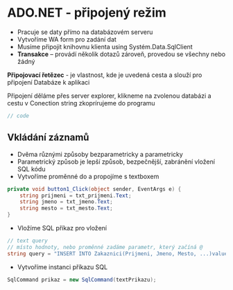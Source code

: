 # ADO.NET - připojený režim

- Pracuje se daty přímo na databázovém serveru
- Vytvoříme WA form pro zadání dat
- Musíme připojit knihovnu klienta using Systém.Data.SqlClient
- **Transakce** – provádí několik dotazů zároveň, provedou se všechny nebo žádný

**Připojovací řetězec** - je vlastnost, kde je uvedená cesta a slouží pro připojení Databáze k aplikaci

Připojení děláme přes server explorer, klikneme na zvolenou databázi a cestu v Conection string zkoprírujeme do programu

```csharp
// code
```

## Vkládání záznamů

- Dvěma různými způsoby bezparametricky a parametricky
- Parametrický způsob je lepší způsob, bezpečnější, zabránění vložení SQL kódu
- Vytvoříme proměnné do a propojíme s textboxem

```csharp
private void button1_Click(object sender, EventArgs e) {
	string prijmeni = txt_prijmeni.Text;
	string jmeno = txt_jmeno.Text;
	string mesto = txt_mesto.Text;
}
```

- Vložíme SQL příkaz pro vložení

```csharp
// text query
// místo hodnoty, nebo proměnné zadáme parametr, který začíná @
string query = "INSERT INTO Zakaznici(Prijmeni, Jmeno, Mesto, ...)values(@Prijmeni, @Jmeno, @Mesto, ...)";
```

- Vytvoříme instanci příkazu SQL

```csharp
SqlCommand prikaz = new SqlCommand(textPrikazu);
```
